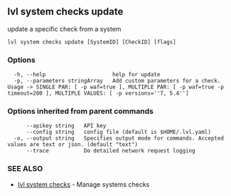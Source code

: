 ## lvl system checks update

update a specific check from a system

```
lvl system checks update [SystemID] [CheckID] [flags]
```

### Options

```
  -h, --help                     help for update
  -p, --parameters stringArray   Add custom parameters for a check. Usage -> SINGLE PAR: [ -p waf=true ], MULTIPLE PAR: [ -p waf=true -p timeout=200 ], MULTIPLE VALUES: [ -p versions=''7, 5.4'']
```

### Options inherited from parent commands

```
      --apikey string   API key
      --config string   config file (default is $HOME/.lvl.yaml)
  -o, --output string   Specifies output mode for commands. Accepted values are text or json. (default "text")
      --trace           Do detailed network request logging
```

### SEE ALSO

* [lvl system checks](lvl_system_checks.md)	 - Manage systems checks

